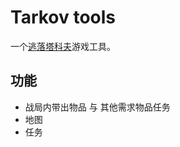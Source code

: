 # Tarkov tools

一个[逃落塔科夫](https://www.escapefromtarkov.com/)游戏工具。

## 功能

- 战局内带出物品 与 其他需求物品任务
- 地图
- 任务

